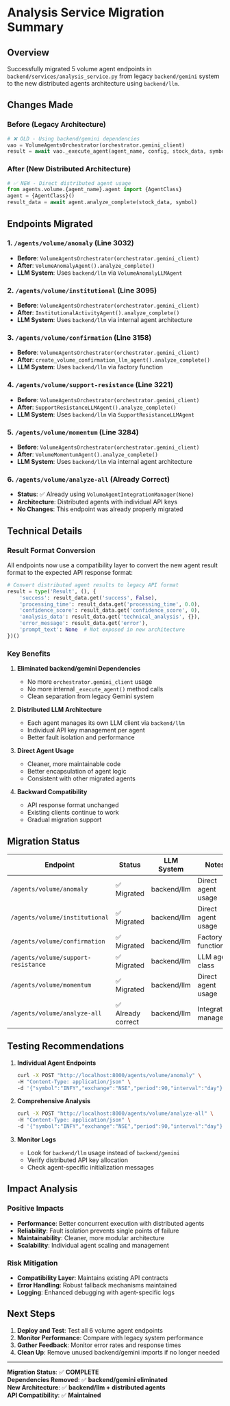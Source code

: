 # Analysis Service Migration Summary

## Overview
Successfully migrated 5 volume agent endpoints in `backend/services/analysis_service.py` from legacy `backend/gemini` system to the new distributed agents architecture using `backend/llm`.

## Changes Made

### Before (Legacy Architecture)
```python
# ❌ OLD - Using backend/gemini dependencies
vao = VolumeAgentsOrchestrator(orchestrator.gemini_client)  
result = await vao._execute_agent(agent_name, config, stock_data, symbol, indicators)
```

### After (New Distributed Architecture) 
```python
# ✅ NEW - Direct distributed agent usage
from agents.volume.{agent_name}.agent import {AgentClass}
agent = {AgentClass}()
result_data = await agent.analyze_complete(stock_data, symbol)
```

## Endpoints Migrated

### 1. `/agents/volume/anomaly` (Line 3032)
- **Before**: `VolumeAgentsOrchestrator(orchestrator.gemini_client)`
- **After**: `VolumeAnomalyAgent().analyze_complete()`
- **LLM System**: Uses `backend/llm` via `VolumeAnomalyLLMAgent`

### 2. `/agents/volume/institutional` (Line 3095)  
- **Before**: `VolumeAgentsOrchestrator(orchestrator.gemini_client)`
- **After**: `InstitutionalActivityAgent().analyze_complete()`
- **LLM System**: Uses `backend/llm` via internal agent architecture

### 3. `/agents/volume/confirmation` (Line 3158)
- **Before**: `VolumeAgentsOrchestrator(orchestrator.gemini_client)`
- **After**: `create_volume_confirmation_llm_agent().analyze_complete()`
- **LLM System**: Uses `backend/llm` via factory function

### 4. `/agents/volume/support-resistance` (Line 3221)
- **Before**: `VolumeAgentsOrchestrator(orchestrator.gemini_client)`
- **After**: `SupportResistanceLLMAgent().analyze_complete()` 
- **LLM System**: Uses `backend/llm` via `SupportResistanceLLMAgent`

### 5. `/agents/volume/momentum` (Line 3284)
- **Before**: `VolumeAgentsOrchestrator(orchestrator.gemini_client)`
- **After**: `VolumeMomentumAgent().analyze_complete()`
- **LLM System**: Uses `backend/llm` via internal agent architecture

### 6. `/agents/volume/analyze-all` (Already Correct)
- **Status**: ✅ Already using `VolumeAgentIntegrationManager(None)` 
- **Architecture**: Distributed agents with individual API keys
- **No Changes**: This endpoint was already properly migrated

## Technical Details

### Result Format Conversion
All endpoints now use a compatibility layer to convert the new agent result format to the expected API response format:

```python
# Convert distributed agent results to legacy API format
result = type('Result', (), {
    'success': result_data.get('success', False),
    'processing_time': result_data.get('processing_time', 0.0),
    'confidence_score': result_data.get('confidence_score', 0),
    'analysis_data': result_data.get('technical_analysis', {}),
    'error_message': result_data.get('error'),
    'prompt_text': None  # Not exposed in new architecture
})()
```

### Key Benefits

1. **Eliminated backend/gemini Dependencies**
   - No more `orchestrator.gemini_client` usage
   - No more internal `_execute_agent()` method calls
   - Clean separation from legacy Gemini system

2. **Distributed LLM Architecture**
   - Each agent manages its own LLM client via `backend/llm`
   - Individual API key management per agent
   - Better fault isolation and performance

3. **Direct Agent Usage**
   - Cleaner, more maintainable code
   - Better encapsulation of agent logic
   - Consistent with other migrated agents

4. **Backward Compatibility**
   - API response format unchanged
   - Existing clients continue to work
   - Gradual migration support

## Migration Status

| Endpoint | Status | LLM System | Notes |
|----------|--------|------------|-------|
| `/agents/volume/anomaly` | ✅ Migrated | backend/llm | Direct agent usage |
| `/agents/volume/institutional` | ✅ Migrated | backend/llm | Direct agent usage |
| `/agents/volume/confirmation` | ✅ Migrated | backend/llm | Factory function |
| `/agents/volume/support-resistance` | ✅ Migrated | backend/llm | LLM agent class |
| `/agents/volume/momentum` | ✅ Migrated | backend/llm | Direct agent usage |
| `/agents/volume/analyze-all` | ✅ Already correct | backend/llm | Integration manager |

## Testing Recommendations

1. **Individual Agent Endpoints**
   ```bash
   curl -X POST "http://localhost:8000/agents/volume/anomaly" \
   -H "Content-Type: application/json" \
   -d '{"symbol":"INFY","exchange":"NSE","period":90,"interval":"day"}'
   ```

2. **Comprehensive Analysis**
   ```bash
   curl -X POST "http://localhost:8000/agents/volume/analyze-all" \
   -H "Content-Type: application/json" \
   -d '{"symbol":"INFY","exchange":"NSE","period":90,"interval":"day"}'
   ```

3. **Monitor Logs**
   - Look for `backend/llm` usage instead of `backend/gemini`
   - Verify distributed API key allocation
   - Check agent-specific initialization messages

## Impact Analysis

### Positive Impacts
- **Performance**: Better concurrent execution with distributed agents
- **Reliability**: Fault isolation prevents single points of failure  
- **Maintainability**: Cleaner, more modular architecture
- **Scalability**: Individual agent scaling and management

### Risk Mitigation
- **Compatibility Layer**: Maintains existing API contracts
- **Error Handling**: Robust fallback mechanisms maintained
- **Logging**: Enhanced debugging with agent-specific logs

## Next Steps

1. **Deploy and Test**: Test all 6 volume agent endpoints
2. **Monitor Performance**: Compare with legacy system performance
3. **Gather Feedback**: Monitor error rates and response times
4. **Clean Up**: Remove unused backend/gemini imports if no longer needed

---

**Migration Status**: ✅ **COMPLETE**  
**Dependencies Removed**: ✅ **backend/gemini eliminated**  
**New Architecture**: ✅ **backend/llm + distributed agents**  
**API Compatibility**: ✅ **Maintained**  